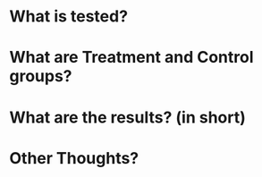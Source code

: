# What is tested?

# What are Treatment and Control groups?

# What are the results? (in short)

# Other Thoughts?
